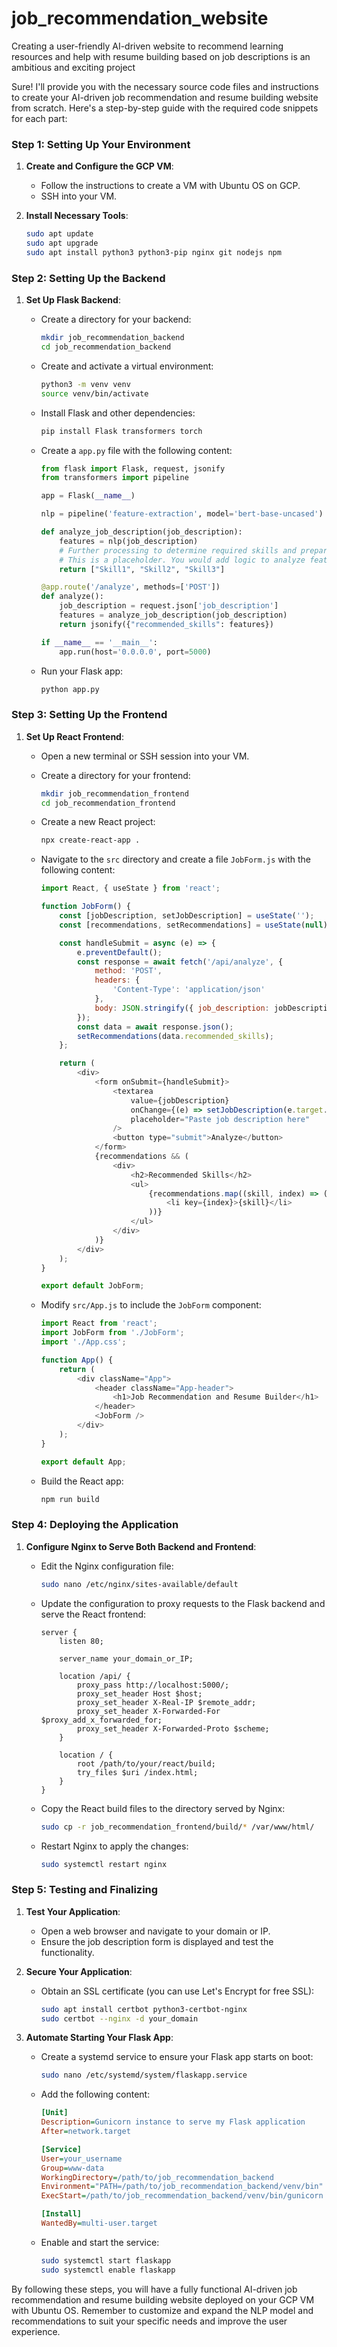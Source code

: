 # job_recommendation_website
Creating a user-friendly AI-driven website to recommend learning resources and help with resume building based on job descriptions is an ambitious and exciting project

Sure! I'll provide you with the necessary source code files and instructions to create your AI-driven job recommendation and resume building website from scratch. Here's a step-by-step guide with the required code snippets for each part:

### Step 1: Setting Up Your Environment

1. **Create and Configure the GCP VM**:
   - Follow the instructions to create a VM with Ubuntu OS on GCP.
   - SSH into your VM.

2. **Install Necessary Tools**:
   ```sh
   sudo apt update
   sudo apt upgrade
   sudo apt install python3 python3-pip nginx git nodejs npm
   ```

### Step 2: Setting Up the Backend

1. **Set Up Flask Backend**:

   - Create a directory for your backend:
     ```sh
     mkdir job_recommendation_backend
     cd job_recommendation_backend
     ```

   - Create and activate a virtual environment:
     ```sh
     python3 -m venv venv
     source venv/bin/activate
     ```

   - Install Flask and other dependencies:
     ```sh
     pip install Flask transformers torch
     ```

   - Create a `app.py` file with the following content:
     ```python
     from flask import Flask, request, jsonify
     from transformers import pipeline

     app = Flask(__name__)

     nlp = pipeline('feature-extraction', model='bert-base-uncased')

     def analyze_job_description(job_description):
         features = nlp(job_description)
         # Further processing to determine required skills and preparations
         # This is a placeholder. You would add logic to analyze features.
         return ["Skill1", "Skill2", "Skill3"]

     @app.route('/analyze', methods=['POST'])
     def analyze():
         job_description = request.json['job_description']
         features = analyze_job_description(job_description)
         return jsonify({"recommended_skills": features})

     if __name__ == '__main__':
         app.run(host='0.0.0.0', port=5000)
     ```

   - Run your Flask app:
     ```sh
     python app.py
     ```

### Step 3: Setting Up the Frontend

1. **Set Up React Frontend**:

   - Open a new terminal or SSH session into your VM.
   - Create a directory for your frontend:
     ```sh
     mkdir job_recommendation_frontend
     cd job_recommendation_frontend
     ```

   - Create a new React project:
     ```sh
     npx create-react-app .
     ```

   - Navigate to the `src` directory and create a file `JobForm.js` with the following content:
     ```javascript
     import React, { useState } from 'react';

     function JobForm() {
         const [jobDescription, setJobDescription] = useState('');
         const [recommendations, setRecommendations] = useState(null);

         const handleSubmit = async (e) => {
             e.preventDefault();
             const response = await fetch('/api/analyze', {
                 method: 'POST',
                 headers: {
                     'Content-Type': 'application/json'
                 },
                 body: JSON.stringify({ job_description: jobDescription })
             });
             const data = await response.json();
             setRecommendations(data.recommended_skills);
         };

         return (
             <div>
                 <form onSubmit={handleSubmit}>
                     <textarea 
                         value={jobDescription} 
                         onChange={(e) => setJobDescription(e.target.value)} 
                         placeholder="Paste job description here" 
                     />
                     <button type="submit">Analyze</button>
                 </form>
                 {recommendations && (
                     <div>
                         <h2>Recommended Skills</h2>
                         <ul>
                             {recommendations.map((skill, index) => (
                                 <li key={index}>{skill}</li>
                             ))}
                         </ul>
                     </div>
                 )}
             </div>
         );
     }

     export default JobForm;
     ```

   - Modify `src/App.js` to include the `JobForm` component:
     ```javascript
     import React from 'react';
     import JobForm from './JobForm';
     import './App.css';

     function App() {
         return (
             <div className="App">
                 <header className="App-header">
                     <h1>Job Recommendation and Resume Builder</h1>
                 </header>
                 <JobForm />
             </div>
         );
     }

     export default App;
     ```

   - Build the React app:
     ```sh
     npm run build
     ```

### Step 4: Deploying the Application

1. **Configure Nginx to Serve Both Backend and Frontend**:

   - Edit the Nginx configuration file:
     ```sh
     sudo nano /etc/nginx/sites-available/default
     ```

   - Update the configuration to proxy requests to the Flask backend and serve the React frontend:
     ```nginx
     server {
         listen 80;

         server_name your_domain_or_IP;

         location /api/ {
             proxy_pass http://localhost:5000/;
             proxy_set_header Host $host;
             proxy_set_header X-Real-IP $remote_addr;
             proxy_set_header X-Forwarded-For $proxy_add_x_forwarded_for;
             proxy_set_header X-Forwarded-Proto $scheme;
         }

         location / {
             root /path/to/your/react/build;
             try_files $uri /index.html;
         }
     }
     ```

   - Copy the React build files to the directory served by Nginx:
     ```sh
     sudo cp -r job_recommendation_frontend/build/* /var/www/html/
     ```

   - Restart Nginx to apply the changes:
     ```sh
     sudo systemctl restart nginx
     ```

### Step 5: Testing and Finalizing

1. **Test Your Application**:
   - Open a web browser and navigate to your domain or IP.
   - Ensure the job description form is displayed and test the functionality.

2. **Secure Your Application**:
   - Obtain an SSL certificate (you can use Let's Encrypt for free SSL):
     ```sh
     sudo apt install certbot python3-certbot-nginx
     sudo certbot --nginx -d your_domain
     ```

3. **Automate Starting Your Flask App**:
   - Create a systemd service to ensure your Flask app starts on boot:
     ```sh
     sudo nano /etc/systemd/system/flaskapp.service
     ```

   - Add the following content:
     ```ini
     [Unit]
     Description=Gunicorn instance to serve my Flask application
     After=network.target

     [Service]
     User=your_username
     Group=www-data
     WorkingDirectory=/path/to/job_recommendation_backend
     Environment="PATH=/path/to/job_recommendation_backend/venv/bin"
     ExecStart=/path/to/job_recommendation_backend/venv/bin/gunicorn --workers 3 --bind unix:job_recommendation_backend.sock -m 007 wsgi:app

     [Install]
     WantedBy=multi-user.target
     ```

   - Enable and start the service:
     ```sh
     sudo systemctl start flaskapp
     sudo systemctl enable flaskapp
     ```

By following these steps, you will have a fully functional AI-driven job recommendation and resume building website deployed on your GCP VM with Ubuntu OS. Remember to customize and expand the NLP model and recommendations to suit your specific needs and improve the user experience.
